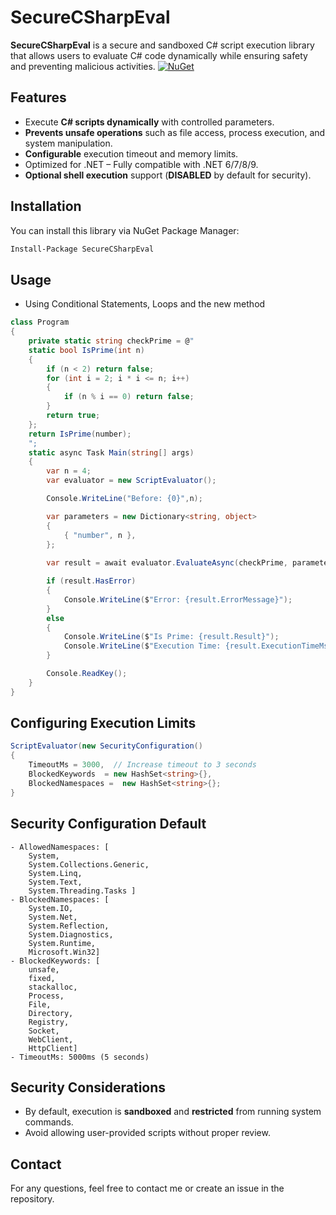 # SecureCSharpEval

**SecureCSharpEval**  is a secure and sandboxed C# script execution library that allows users to evaluate C# code dynamically while ensuring safety and preventing malicious activities.
[![NuGet](https://img.shields.io/nuget/v/SecureCSharpEval.svg)](https://www.nuget.org/packages/SecureCSharpEval/)


## Features

- Execute **C# scripts dynamically** with controlled parameters.
- **Prevents unsafe operations** such as file access, process execution, and system manipulation.
- **Configurable** execution timeout and memory limits.
- Optimized for .NET – Fully compatible with .NET 6/7/8/9.
- **Optional shell execution** support (**DISABLED** by default for security).

## Installation

You can install this library via NuGet Package Manager:

```bash
Install-Package SecureCSharpEval
```

## Usage

- Using Conditional Statements, Loops and the new method

```csharp
class Program
{
    private static string checkPrime = @"
    static bool IsPrime(int n)
    {
        if (n < 2) return false;
        for (int i = 2; i * i <= n; i++)
        {
            if (n % i == 0) return false;
        }
        return true;
    };
    return IsPrime(number);
    ";
    static async Task Main(string[] args)
    {
        var n = 4;
        var evaluator = new ScriptEvaluator();

        Console.WriteLine("Before: {0}",n);

        var parameters = new Dictionary<string, object>
        {
            { "number", n },
        };
        
        var result = await evaluator.EvaluateAsync(checkPrime, parameters);

        if (result.HasError)
        {
            Console.WriteLine($"Error: {result.ErrorMessage}");
        }
        else
        {
            Console.WriteLine($"Is Prime: {result.Result}");
            Console.WriteLine($"Execution Time: {result.ExecutionTimeMs}ms");
        }

        Console.ReadKey();
    }
}
```

## Configuring Execution Limits

```csharp
ScriptEvaluator(new SecurityConfiguration()
{
    TimeoutMs = 3000,  // Increase timeout to 3 seconds
    BlockedKeywords  = new HashSet<string>{},
    BlockedNamespaces =  new HashSet<string>{};
}
```

## Security Configuration Default

```
- AllowedNamespaces: [
    System,
    System.Collections.Generic,
    System.Linq,
    System.Text,
    System.Threading.Tasks ]
- BlockedNamespaces: [
    System.IO,
    System.Net,
    System.Reflection,
    System.Diagnostics,
    System.Runtime,
    Microsoft.Win32]
- BlockedKeywords: [
    unsafe,
    fixed,
    stackalloc,
    Process,
    File,
    Directory,
    Registry,
    Socket,
    WebClient,
    HttpClient]
- TimeoutMs: 5000ms (5 seconds)
```

## Security Considerations
- By default, execution is **sandboxed** and **restricted** from running system commands.
- Avoid allowing user-provided scripts without proper review.

## Contact

For any questions, feel free to contact me or create an issue in the repository.
